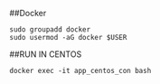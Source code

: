 ##Docker

```
sudo groupadd docker
sudo usermod -aG docker $USER
```

##RUN IN CENTOS
```
docker exec -it app_centos_con bash
```